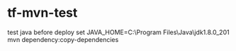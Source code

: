 # tf-mvn-test
test java before deploy
set JAVA_HOME=C:\Program Files\Java\jdk1.8.0_201
mvn dependency:copy-dependencies
